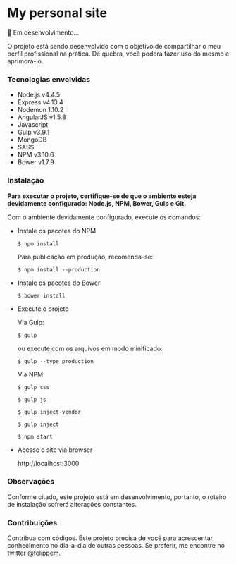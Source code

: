 # My personal site
:grimacing: Em desenvolvimento...

O projeto está sendo desenvolvido com o objetivo de compartilhar o meu perfil profissional na prática. De quebra, você poderá fazer uso do mesmo e aprimorá-lo.

### Tecnologias envolvidas

* Node.js v4.4.5
* Express v4.13.4
* Nodemon 1.10.2
* AngularJS v1.5.8
* Javascript
* Gulp v3.9.1
* MongoDB
* SASS
* NPM v3.10.6
* Bower v1.7.9

### Instalação

**Para executar o projeto, certifique-se de que o ambiente esteja devidamente configurado: Node.js, NPM, Bower, Gulp e Git.**

Com o ambiente devidamente configurado, execute os comandos:

* Instale os pacotes do NPM

  `$ npm install`

  Para publicação em produção, recomenda-se:

  `$ npm install --production`

* Instale os pacotes do Bower

  `$ bower install`

* Execute o projeto

  Via Gulp:

  `$ gulp`

  ou execute com os arquivos em modo minificado:

  `$ gulp --type production`

  Via NPM:

  `$ gulp css`

  `$ gulp js`
  
  `$ gulp inject-vendor`
  
  `$ gulp inject`
  
  `$ npm start`

* Acesse o site via browser

  http://localhost:3000

### Observações

Conforme citado, este projeto está em desenvolvimento, portanto, o roteiro de instalação sofrerá alterações constantes.

### Contribuições

Contribua com códigos. Este projeto precisa de você para acrescentar conhecimento no dia-a-dia de outras pessoas.
Se preferir, me encontre no twitter <a href="//twitter.com/felippem" target="_blank">@felippem</a>.